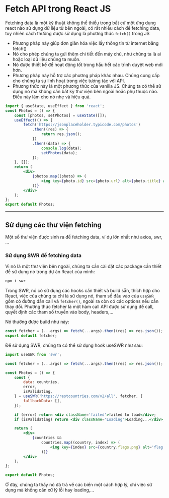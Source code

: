 # Fetch API trong React JS

Fetching data là một kỹ thuật không thể thiếu trong bất cứ một ứng dụng react nào sử dụng dữ liệu từ bên ngoài, có rất nhiều cách để fetching data, tuy nhiên cách thường được sử dụng là phương thức `fetch()` trong JS

- Phương pháp này giúp đơn giản hóa việc lấy thông tin từ internet bằng fetch()
- Nó cho phép chúng ta gửi thêm chi tiết đến máy chủ, như chúng ta là ai hoặc loại dữ liệu chúng ta muốn.
- Nó được thiết kế để hoạt động tốt trong hầu hết các trình duyệt web mới hơn.
- Phương pháp này hỗ trợ các phương pháp khác nhau. Chúng cung cấp cho chúng ta sự linh hoạt trong việc tương tác với API.
- Phương thức này là một phương thức của vanilla JS. Chúng ta có thể sử dụng nó mà không cần bất kỳ thư viện bên ngoài hoặc phụ thuộc nào. Điều này làm cho nó nhẹ và hiệu quả.

```jsx
import { useState, useEffect } from 'react';
const Photos = () => {
	const [photos, setPhotos] = useState([]);
	useEffect(() => {
		fetch('https://jsonplaceholder.typicode.com/photos')
			.then((res) => {
				return res.json();
			})
			.then((data) => {
				console.log(data);
				setPhotos(data);
			});
	}, []);
	return (
		<div>
			{photos.map((photo) => (
				<img key={photo.id} src={photo.url} alt={photo.title} width={100} />
			))}
		</div>
	);
};
export default Photos;
```

---

## Sử dụng các thư viện fetching

Một số thư viện được sinh ra để fetching data, ví dụ lớn nhất như axios, swr, ...

### Sử dụng SWR để fetching data

Vì nó là một thư viện bên ngoài, chúng ta cần cài đặt các package cần thiết để sử dụng nó trong dự án React của mình:

```bash
npm i swr
```

Trong SWR, nó có sử dụng các hooks cần thiết và build sẵn, thích hợp cho React, việc của chúng ta chỉ là sử dụng nó, tham số đầu vào của `useSWR` gồm có đường dẫn call và `fetcher()`, ngoài ra còn có các options nếu cần thay đổi. Phương thức fetcher là một hàm call API được sử dụng để call, quyết định các tham số truyền vào body, headers,...

Nó thường được build như này:

```js
const fetcher = (...args) => fetch(...args).then((res) => res.json());
export default fetcher;
```

Để sử dụng SWR, chúng ta có thể sử dụng hook useSWR như sau:

```jsx
import useSWR from 'swr';

const fetcher = (...args) => fetch(...args).then((res) => res.json());

const Photos = () => {
	const {
		data: countries,
		error,
		isValidating,
	} = useSWR('https://restcountries.com/v2/all', fetcher, {
		fallbackData: [],
	});

	if (error) return <div className='failed'>failed to load</div>;
	if (isValidating) return <div className='Loading'>Loading...</div>;

	return (
		<div>
			{countries &&
				countries.map((country, index) => (
					<img key={index} src={country.flags.png} alt='flag' width={100} />
				))}
		</div>
	);
};

export default Photos;
```

Ở đây, chúng ta thấy nó đã trả về các biến một cách hợp lý, chỉ việc sử dụng mà không cần xử lý lỗi hay loading,...
